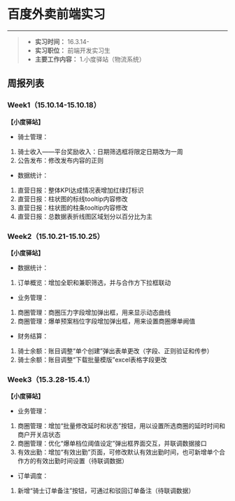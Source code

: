# 百度外卖前端实习

------
> * **实习时间：** 16.3.14-
> *  **实习职位：** 前端开发实习生
> *  **主要工作内容：**
> 1.小度驿站（物流系统）


## 周报列表

### Week1（15.10.14-15.10.18）

**【小度驿站】**

* 骑士管理：
1. 骑士收入——平台奖励收入：日期筛选框将限定日期改为一周
2. 公告发布：修改发布内容的正则

* 数据统计：
1. 直营日报：整体KPI达成情况表增加红绿灯标识
2. 直营日报：柱状图的标线tooltip内容修改
3. 直营日报：柱状图的柱条tooltip内容修改
4. 直营日报：总数据表折线图区域划分以百分比为主

### Week2（15.10.21-15.10.25）

**【小度驿站】**

* 数据统计：
1. 订单概览：增加全职和兼职筛选，并与合作方下拉框联动

* 业务管理：
1. 商圈管理：商圈压力字段增加弹出框，用来显示动态曲线
2. 商圈管理：爆单预案档位字段增加弹出框，用来设置商圈爆单阙值

* 财务结算：
1. 骑士余额：账目调整“单个创建”弹出表单更改（字段、正则验证和传参）
2. 骑士余额：账目调整“下载批量模版”excel表格字段更改

### Week3（15.3.28-15.4.1）

**【小度驿站】**

* 业务管理：
1. 商圈管理：增加“批量修改延时和状态”按钮，用以设置所选商圈的延时时间和商户开关店状态
2. 商圈管理：优化“爆单档位阈值设定”弹出框界面交互，并联调数据接口
3. 有效出勤：增加“有效出勤”页面，可修改默认有效出勤时间，也可新增单个合作方的有效出勤时间设置（待联调数据）

* 订单调度：
1. 新增“骑士订单备注”按钮，可通过和驳回订单备注（待联调数据）